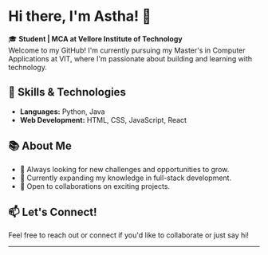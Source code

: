 # Hi there, I'm Astha! 👋

🎓 **Student | MCA at Vellore Institute of Technology**  
Welcome to my GitHub! I'm currently pursuing my Master's in Computer Applications at VIT, where I'm passionate about building and learning with technology.

## 🚀 Skills & Technologies
- **Languages:** Python, Java
- **Web Development:** HTML, CSS, JavaScript, React

## 📚 About Me
- 🔭 Always looking for new challenges and opportunities to grow.
- 🌱 Currently expanding my knowledge in full-stack development.
- 🤝 Open to collaborations on exciting projects.

## 📫 Let's Connect!
Feel free to reach out or connect if you'd like to collaborate or just say hi!

---

<!--
Have a favorite quote, fun fact, or project? Let me know and I'll add it here!
-->
